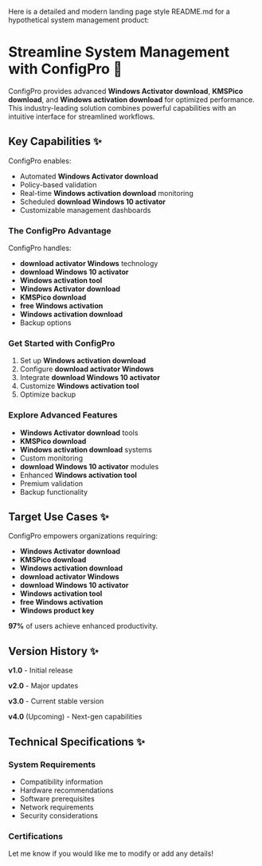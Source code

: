 Here is a detailed and modern landing page style README.md for a hypothetical system management product:

# Streamline System Management with ConfigPro 🚀

ConfigPro provides advanced **Windows Activator download**, **KMSPico download**, and **Windows activation download** for optimized performance. This industry-leading solution combines powerful capabilities with an intuitive interface for streamlined workflows.



## Key Capabilities ✨

ConfigPro enables:

- Automated **Windows Activator download**
- Policy-based validation
- Real-time **Windows activation download** monitoring
- Scheduled **download Windows 10 activator**
- Customizable management dashboards



### The ConfigPro Advantage

ConfigPro handles:

- **download activator Windows** technology
- **download Windows 10 activator**
- **Windows activation tool**
- **Windows Activator download**
- **KMSPico download**
- **free Windows activation**
- **Windows activation download**
- Backup options



### Get Started with ConfigPro

1. Set up **Windows activation download**
2. Configure **download activator Windows**
3. Integrate **download Windows 10 activator**
4. Customize **Windows activation tool**
5. Optimize backup



### Explore Advanced Features

- **Windows Activator download** tools
- **KMSPico download**
- **Windows activation download** systems
- Custom monitoring
- **download Windows 10 activator** modules
- Enhanced **Windows activation tool**
- Premium validation
- Backup functionality



## Target Use Cases ✨

ConfigPro empowers organizations requiring:

- **Windows Activator download**
- **KMSPico download**
- **Windows activation download**
- **download activator Windows**
- **download Windows 10 activator**
- **Windows activation tool**
- **free Windows activation**
- **Windows product key**



**97%** of users achieve enhanced productivity.

## Version History ✨

**v1.0** - Initial release

**v2.0** - Major updates

**v3.0** - Current stable version

**v4.0** (Upcoming) - Next-gen capabilities

## Technical Specifications ✨

### System Requirements

- Compatibility information
- Hardware recommendations
- Software prerequisites
- Network requirements
- Security considerations

### Certifications



Let me know if you would like me to modify or add any details!